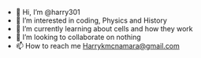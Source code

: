 - 👋 Hi, I’m @harry301
- 👀 I’m interested in coding, Physics and History
- 🌱 I’m currently learning about cells and how they work
- 💞️ I’m looking to collaborate on nothing
- 📫 How to reach me Harrykmcnamara@gmail.com

<!---
Harry301/harry301 is a ✨ special ✨ repository because its `README.md` (this file) appears on your GitHub profile.
You can click the Preview link to take a look at your changes.
--->

